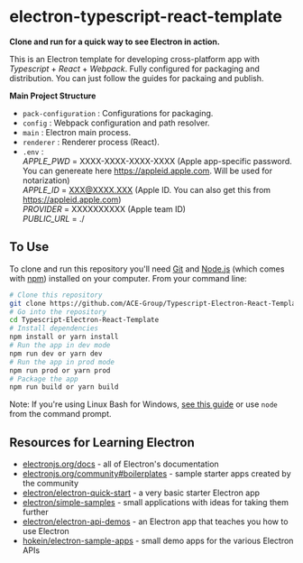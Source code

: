 # electron-typescript-react-template

**Clone and run for a quick way to see Electron in action.**

This is an Electron template for developing cross-platform app with *Typescript* + *React* + *Webpack*.
Fully configured for packaging and distribution. You can just follow the guides for packaing and publish.

**Main Project Structure**

- `pack-configuration` : Configurations for packaging.
- `config` : Webpack configuration and path resolver.
- `main` : Electron main process.
- `renderer` : Renderer process (React).
- `.env` : \
	*APPLE_PWD*  = XXXX-XXXX-XXXX-XXXX (Apple app-specific password. You can genereate here https://appleid.apple.com. Will be used for notarization) \
	*APPLE_ID*   = XXX@XXXX.XXX (Apple ID. You can also get this from https://appleid.apple.com) \
	*PROVIDER*   = XXXXXXXXXX (Apple team ID) \
	*PUBLIC_URL* = ./


## To Use

To clone and run this repository you'll need [Git](https://git-scm.com) and [Node.js](https://nodejs.org/en/download/) (which comes with [npm](http://npmjs.com)) installed on your computer. From your command line:

```bash
# Clone this repository
git clone https://github.com/ACE-Group/Typescript-Electron-React-Template
# Go into the repository
cd Typescript-Electron-React-Template
# Install dependencies
npm install or yarn install
# Run the app in dev mode
npm run dev or yarn dev
# Run the app in prod mode
npm run prod or yarn prod
# Package the app
npm run build or yarn build
```

Note: If you're using Linux Bash for Windows, [see this guide](https://www.howtogeek.com/261575/how-to-run-graphical-linux-desktop-applications-from-windows-10s-bash-shell/) or use `node` from the command prompt.

## Resources for Learning Electron

- [electronjs.org/docs](https://electronjs.org/docs) - all of Electron's documentation
- [electronjs.org/community#boilerplates](https://electronjs.org/community#boilerplates) - sample starter apps created by the community
- [electron/electron-quick-start](https://github.com/electron/electron-quick-start) - a very basic starter Electron app
- [electron/simple-samples](https://github.com/electron/simple-samples) - small applications with ideas for taking them further
- [electron/electron-api-demos](https://github.com/electron/electron-api-demos) - an Electron app that teaches you how to use Electron
- [hokein/electron-sample-apps](https://github.com/hokein/electron-sample-apps) - small demo apps for the various Electron APIs
